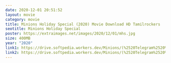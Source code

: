 ```yaml
---
date: 2020-12-01 20:51:52
layout: movie
category: movie
title: Minions Holiday Special (2020) Movie Download HD Tamilrockers
seotitle: Minions Holiday Special
poster: https://extraimages.net/images/2020/12/01/mhs.jpg
size: 400MB
year: "2020"
link1: https://drive.softpedia.workers.dev/Minions/(%2520Telegram%2520%40isaiminidownload%2520)%2520-%2520Minions%2520Holiday%2520Special%2520(2020)%2520English%2520HDRip%2520-%25201080p%2520-%2520x264%2520-%2520360MB%2520-%2520ESub.mkv?rootId=0AHzkXsroNfDlUk9PVA
link2: https://drive.softpedia.workers.dev/Minions/(%2520Telegram%2520%40isaiminidownload%2520)%2520-%2520Minions%2520Holiday%2520Special%2520(2020)%2520English%2520HDRip%2520-%25201080p%2520-%2520x264%2520-%2520360MB%2520-%2520ESub.mkv?rootId=0AHzkXsroNfDlUk9PVA
---
```

